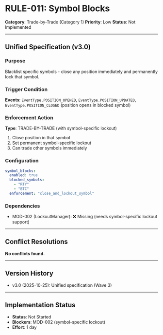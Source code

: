 # RULE-011: Symbol Blocks

**Category**: Trade-by-Trade (Category 1)
**Priority**: Low
**Status**: Not Implemented

---

## Unified Specification (v3.0)

### Purpose
Blacklist specific symbols - close any position immediately and permanently lock that symbol.

### Trigger Condition
**Events**: `EventType.POSITION_OPENED`, `EventType.POSITION_UPDATED`, `EventType.POSITION_CLOSED` (position opens in blocked symbol)

### Enforcement Action
**Type**: TRADE-BY-TRADE (with symbol-specific lockout)

1. Close position in that symbol
2. Set permanent symbol-specific lockout
3. Can trade other symbols immediately

### Configuration
```yaml
symbol_blocks:
  enabled: true
  blocked_symbols:
    - "RTY"
    - "BTC"
  enforcement: "close_and_lockout_symbol"
```

### Dependencies
- MOD-002 (LockoutManager): ❌ Missing (needs symbol-specific lockout support)

---

## Conflict Resolutions
**No conflicts found.**

---

## Version History
- v3.0 (2025-10-25): Unified specification (Wave 3)

---

## Implementation Status
- **Status**: Not Started
- **Blockers**: MOD-002 (symbol-specific lockout)
- **Effort**: 1 day
